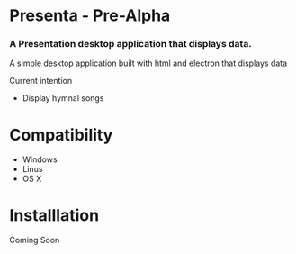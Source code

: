 # Presenta - Pre-Alpha
<h3>A Presentation desktop application that displays data.</h3>
<p>A simple desktop application built with html and electron that displays data</p>
<p>Current intention</p>
<ul>
  <li>Display hymnal songs</li>
</ul>

# Compatibility
<ul>
  <li>Windows</li>
  <li>Linus</li>
  <li>OS X</li>
</ul>

# Installlation
<p>Coming Soon</p>
